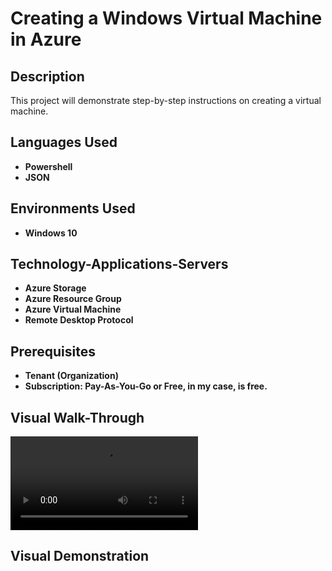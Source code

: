  <h1>Creating a Windows Virtual Machine in Azure</h1>

 <h2>Description</h2>
This project will demonstrate step-by-step instructions on creating a virtual machine.
<br />
<h2>Languages Used</h2>

 - <b>Powershell</b>
 - <b>JSON</b>
 
 <h2>Environments Used</h2>
 
 - <b>Windows 10</b>

<h2>Technology-Applications-Servers</h2>

- <b>Azure Storage</b>
- <b>Azure Resource Group</b>
- <b>Azure Virtual Machine</b>
- <b>Remote Desktop Protocol</b>

<h2> Prerequisites </h2>

- <b>Tenant (Organization)</b>
- <b>Subscription: Pay-As-You-Go or Free, in my case, is free.</b>

<h2>Visual Walk-Through</h2>

![Video Alt](https://github.com/BTAYLR/VIRTUAL-MACHINE-CREATE-A-VM/blob/996ce5768ada797fcf525f420de1715226aa1375/W-VM%20WT%20COMP%202025-04-02%2012-26-10.mp4)

<h2>Visual Demonstration</h2>

 
